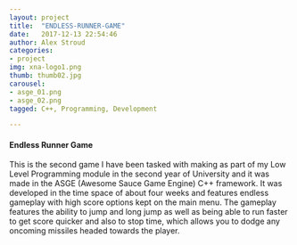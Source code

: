 ```yaml
---
layout: project
title:  "ENDLESS-RUNNER-GAME"
date:   2017-12-13 22:54:46
author: Alex Stroud
categories:
- project
img: xna-logo1.png
thumb: thumb02.jpg
carousel:
- asge_01.png
- asge_02.png
tagged: C++, Programming, Development

---
```


#### Endless Runner Game

This is the second game I have been tasked with making as part of my Low Level Programming module in the second year of University and it was made in the ASGE (Awesome Sauce Game Engine) C++ framework. It was developed in the time space of about four weeks and features endless gameplay with high score options kept on the main menu. The gameplay features the ability to jump and long jump as well as being able to run faster to get score quicker and also to stop time, which allows you to dodge any oncoming missiles headed towards the player.
